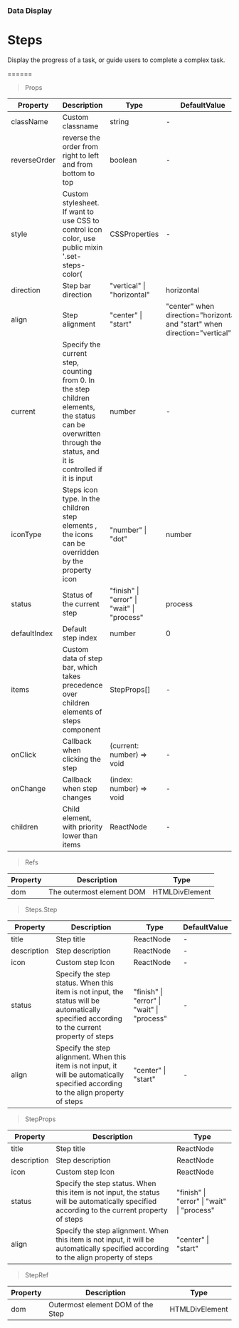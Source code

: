 ### Data Display

# Steps 

Display the progress of a task, or guide users to complete a complex task.

======

> Props

|Property|Description|Type|DefaultValue|
|----------|-------------|------|------|
|className|Custom classname|string|-|
|reverseOrder|reverse the order from right to left and from bottom to top|boolean|-|
|style|Custom stylesheet\. If want to use CSS to control icon color, use public mixin '\.set\-steps\-color(|CSSProperties|-|
|direction|Step bar direction|"vertical" \| "horizontal"|horizontal|
|align|Step alignment|"center" \| "start"|"center" when direction="horizontal" and "start" when direction="vertical"|
|current|Specify the current step, counting from 0\. In the step children elements, the status can be overwritten through the status, and it is controlled if it is input|number|-|
|iconType|Steps icon type\. In the children step elements , the icons can be overridden by the property icon|"number" \| "dot"|number|
|status|Status of the current step|"finish" \| "error" \| "wait" \| "process"|process|
|defaultIndex|Default step index|number|0|
|items|Custom data of step bar, which takes precedence over children elements of steps component|StepProps\[\]|-|
|onClick|Callback when clicking the step|(current: number) =\> void|-|
|onChange|Callback when step changes|(index: number) =\> void|-|
|children|Child element, with priority lower than items|ReactNode|-|

> Refs

|Property|Description|Type|
|----------|-------------|------|
|dom|The outermost element DOM|HTMLDivElement|

> Steps.Step

|Property|Description|Type|DefaultValue|
|----------|-------------|------|------|
|title|Step title|ReactNode|-|
|description|Step description|ReactNode|-|
|icon|Custom step Icon|ReactNode|-|
|status|Specify the step status\. When this item is not input, the status will be automatically specified according to the current property of steps|"finish" \| "error" \| "wait" \| "process"|-|
|align|Specify the step alignment\. When this item is not input, it will be automatically specified according to the align property of steps|"center" \| "start"|-|

> StepProps

|Property|Description|Type|
|----------|-------------|------|
|title|Step title|ReactNode|
|description|Step description|ReactNode|
|icon|Custom step Icon|ReactNode|
|status|Specify the step status\. When this item is not input, the status will be automatically specified according to the current property of steps|"finish" \| "error" \| "wait" \| "process"|
|align|Specify the step alignment\. When this item is not input, it will be automatically specified according to the align property of steps|"center" \| "start"|

> StepRef

|Property|Description|Type|
|----------|-------------|------|
|dom|Outermost element DOM of the Step|HTMLDivElement|
